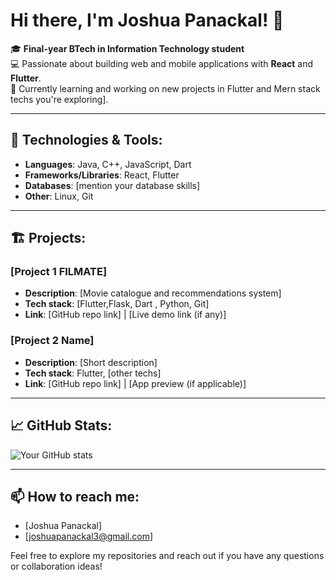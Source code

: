 # Hi there, I'm Joshua Panackal! 👋

🎓 **Final-year BTech in Information Technology student**  
💻 Passionate about building web and mobile applications with **React** and **Flutter**.  
🌱 Currently learning and working on new projects in Flutter and Mern stack techs you're exploring].

---

## 🚀 Technologies & Tools:
- **Languages**: Java, C++, JavaScript, Dart
- **Frameworks/Libraries**: React, Flutter
- **Databases**: [mention your database skills]
- **Other**: Linux, Git

---

## 🏗️ Projects:
### [Project 1 FILMATE]
- **Description**: [Movie catalogue and recommendations system]
- **Tech stack**: [Flutter,Flask, Dart , Python, Git]
- **Link**: [GitHub repo link] | [Live demo link (if any)]

### [Project 2 Name]
- **Description**: [Short description]
- **Tech stack**: Flutter, [other techs]
- **Link**: [GitHub repo link] | [App preview (if applicable)]

---

## 📈 GitHub Stats:
![Your GitHub stats](https://github-readme-stats.vercel.app/api?panackal=YourGitHubUsername&show_icons=true&theme=radical)

---

## 📫 How to reach me:
- [Joshua Panackal]
- [joshuapanackal3@gmail.com]

Feel free to explore my repositories and reach out if you have any questions or collaboration ideas!
